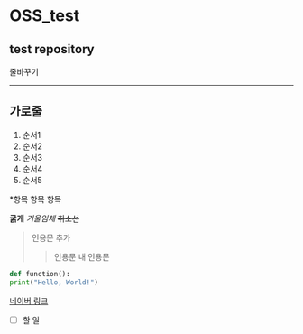 # OSS_test
## test repository

줄바꾸기

---
가로줄
---

1. 순서1
3. 순서2
4. 순서3
7. 순서4
8. 순서5

*항목
  항목
  항목

**굵게**
*기울임체*
~~취소선~~

>인용문 추가
>>인용문 내 인용문

```python
def function():
print("Hello, World!")
```

[네이버 링크](naver.com)

- [ ] 할 일
